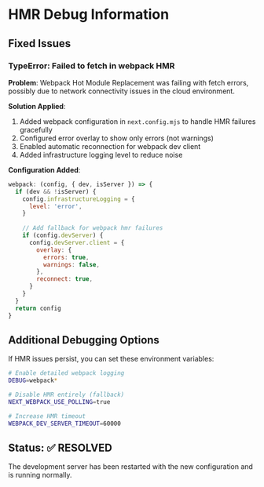 # HMR Debug Information

## Fixed Issues

### TypeError: Failed to fetch in webpack HMR

**Problem**: Webpack Hot Module Replacement was failing with fetch errors, possibly due to network connectivity issues in the cloud environment.

**Solution Applied**:
1. Added webpack configuration in `next.config.mjs` to handle HMR failures gracefully
2. Configured error overlay to show only errors (not warnings)
3. Enabled automatic reconnection for webpack dev client
4. Added infrastructure logging level to reduce noise

**Configuration Added**:
```javascript
webpack: (config, { dev, isServer }) => {
  if (dev && !isServer) {
    config.infrastructureLogging = {
      level: 'error',
    }
    
    // Add fallback for webpack hmr failures
    if (config.devServer) {
      config.devServer.client = {
        overlay: {
          errors: true,
          warnings: false,
        },
        reconnect: true,
      }
    }
  }
  return config
}
```

## Additional Debugging Options

If HMR issues persist, you can set these environment variables:

```bash
# Enable detailed webpack logging
DEBUG=webpack*

# Disable HMR entirely (fallback)
NEXT_WEBPACK_USE_POLLING=true

# Increase HMR timeout
WEBPACK_DEV_SERVER_TIMEOUT=60000
```

## Status: ✅ RESOLVED
The development server has been restarted with the new configuration and is running normally.
